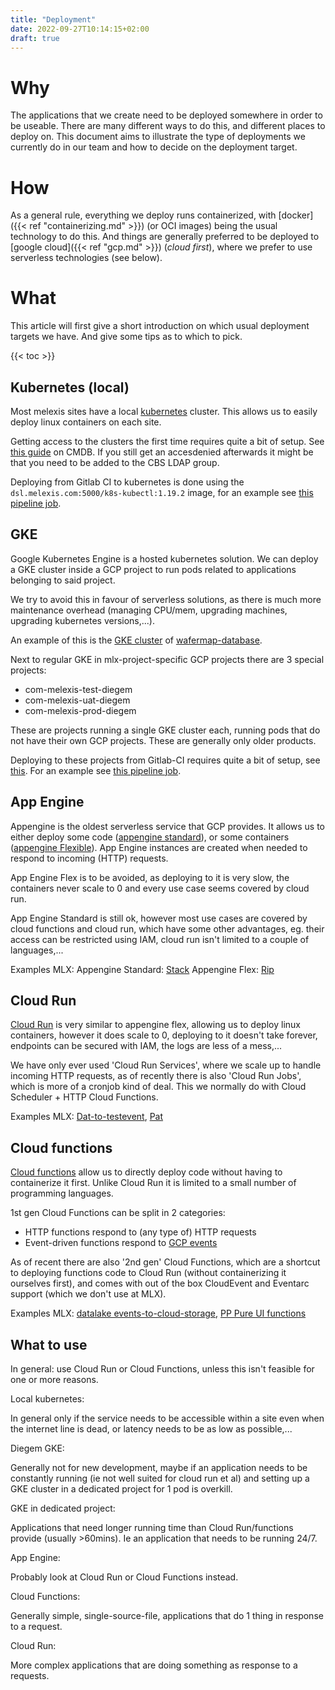 ```yaml
---
title: "Deployment"
date: 2022-09-27T10:14:15+02:00
draft: true
---
```


# Why

The applications that we create need to be deployed somewhere in order to be useable. There are many different ways to do this, and different places to deploy on. This document aims to illustrate the type of deployments we currently do in our team and how to decide on the deployment target.

# How

As a general rule, everything we deploy runs containerized, with [docker]({{< ref "containerizing.md" >}})
 (or OCI images) being the usual technology to do this. And things are generally preferred to be deployed to [google cloud]({{< ref "gcp.md" >}}) (*cloud first*), where we prefer to use serverless technologies (see below).

# What

This article will first give a short introduction on which usual deployment targets we have. And give some tips as to which to pick.

{{< toc >}}

## Kubernetes (local)

Most melexis sites have a local [kubernetes](https://kubernetes.io/) cluster. This allows us to easily deploy linux containers on each site.

Getting access to the clusters the first time requires quite a bit of setup. See [this guide](https://cmdb.elex.be/products/kubernetes/User_manual.md#section-2) on CMDB. If you still get an accesdenied afterwards it might be that you need to be added to the CBS LDAP group.

Deploying from Gitlab CI to kubernetes is done using the `dsl.melexis.com:5000/k8s-kubectl:1.19.2` image, for an example see [this pipeline job](https://gitlab.melexis.com/cbs/eda/fileeventstream/-/blob/master/.gitlab-ci.yml#L29).

## GKE

Google Kubernetes Engine is a hosted kubernetes solution. We can deploy a GKE cluster inside a GCP project to run pods related to applications belonging to said project.

We try to avoid this in favour of serverless solutions, as there is much more maintenance overhead (managing CPU/mem, upgrading machines, upgrading kubernetes versions,...).

An example of this is the [GKE cluster](https://console.cloud.google.com/kubernetes/list/overview?project=com-melexis-wmdb) of [wafermap-database](https://gitlab.melexis.com/cbs/wafermap-database/wafermap-database).

Next to regular GKE in mlx-project-specific GCP projects there are 3 special projects:

- com-melexis-test-diegem
- com-melexis-uat-diegem
- com-melexis-prod-diegem

These are projects running a single GKE cluster each, running pods that do not have their own GCP projects. These are generally only older products.

Deploying to these projects from Gitlab-CI requires quite a bit of setup, see [this](https://cmdb.elex.be/products/kubernetes/faq/How_to_migrate_an_application_to_gke.md). For an example see [this pipeline job](https://gitlab.melexis.com/cbs/sensordesign/web_tool/-/blob/master/.gitlab-ci.yml#L19).

## App Engine

Appengine is the oldest serverless service that GCP provides. It allows us to either deploy some code ([appengine standard](https://cloud.google.com/appengine/docs/standard)), or some containers ([appengine Flexible](https://cloud.google.com/appengine/docs/flexible)). App Engine instances are created when needed to respond to incoming (HTTP) requests.

App Engine Flex is to be avoided, as deploying to it is very slow, the containers never scale to 0 and every use case seems covered by cloud run.

App Engine Standard is still ok, however most use cases are covered by cloud functions and cloud run, which have some other advantages, eg. their access can be restricted using IAM, cloud run isn't limited to a couple of languages,...

Examples MLX:
Appengine Standard: [Stack](https://gitlab.melexis.com/cbs/pppure/stack)
Appengine Flex: [Rip](https://gitlab.melexis.com/cbs/pppure/rip)

## Cloud Run

[Cloud Run](https://cloud.google.com/run/docs/overview/what-is-cloud-run) is very similar to appengine flex, allowing us to deploy linux containers, however it does scale to 0, deploying to it doesn't take forever, endpoints can be secured with IAM, the logs are less of a mess,...

We have only ever used 'Cloud Run Services', where we scale up to handle incoming HTTP requests, as of recently there is also 'Cloud Run Jobs', which is more of a cronjob kind of deal. This we normally do with Cloud Scheduler + HTTP Cloud Functions.

Examples MLX: [Dat-to-testevent](https://gitlab.melexis.com/cbs/datalake/dat-to-testevents), [Pat](https://gitlab.melexis.com/cbs/pppure/pat)

## Cloud functions

[Cloud functions](https://cloud.google.com/functions/docs/how-to) allow us to directly deploy code without having to containerize it first. Unlike Cloud Run it is limited to a small number of programming languages.

1st gen Cloud Functions can be split in 2 categories:

- HTTP functions respond to (any type of) HTTP requests
- Event-driven functions respond to [GCP events](https://cloud.google.com/functions/docs/calling#1st-gen-triggers)

As of recent there are also '2nd gen' Cloud Functions, which are a shortcut to deploying functions code to Cloud Run (without containerizing it ourselves first), and comes with out of the box CloudEvent and Eventarc support (which we don't use at MLX).

Examples MLX: [datalake events-to-cloud-storage](https://gitlab.melexis.com/cbs/datalake/test-event-to-bucket/-/blob/master/index.js), [PP Pure UI functions](https://gitlab.melexis.com/cbs/pppure/pure_ui/-/tree/master/functions)

## What to use

In general: use Cloud Run or Cloud Functions, unless this isn't feasible for one or more reasons.

Local kubernetes:

In general only if the service needs to be accessible within a site even when the internet line is dead, or latency needs to be as low as possible,...

Diegem GKE:

Generally not for new development, maybe if an application needs to be constantly running (ie not well suited for cloud run et al) and setting up a GKE cluster in a dedicated project for 1 pod is overkill.

GKE in dedicated project:

Applications that need longer running time than Cloud Run/functions provide (usually >60mins). Ie an application that needs to be running 24/7.

App Engine:

Probably look at Cloud Run or Cloud Functions instead.

Cloud Functions:

Generally simple, single-source-file, applications that do 1 thing in response to a request.

Cloud Run:

More complex applications that are doing something as response to a requests.
